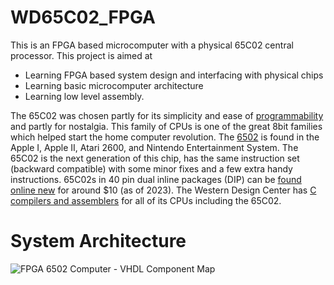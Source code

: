 # WD65C02_FPGA
 This is an FPGA based microcomputer with a physical 65C02 central processor. This project is aimed at
 * Learning FPGA based system design and interfacing with physical chips 
 * Learning basic microcomputer architecture 
 * Learning low level assembly.

The 65C02 was chosen partly for its simplicity and ease of [programmability](http://wdc65xx.com/Programming-Manual/) and partly for nostalgia. This family of CPUs is one of the great 8bit families which helped start the home computer revolution. The [6502](https://www.team6502.org/) is found in the Apple I, Apple II, Atari 2600, and Nintendo Entertainment System. The 65C02 is the next generation of this chip, has the same instruction set (backward compatible) with some minor fixes and a few extra handy instructions. 65C02s in 40 pin dual inline packages (DIP) can be [found online new](https://wdc65xx.com/where-to-buy) for around $10 (as of 2023). The Western Design Center has [C compilers and assemblers](https://wdc65xx.com/WDCTools) for all of its CPUs including the 65C02.

# System Architecture

![FPGA 6502 Computer - VHDL Component Map](https://github.com/hybridmachine/WD65C02_FPGA/assets/486078/8325e0e3-2560-4494-9ff5-6c02033a7c6d)

